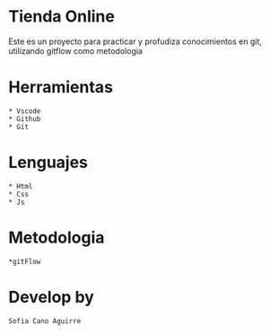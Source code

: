 # Tienda Online
Este es un proyecto para practicar y profudiza conocimientos en git, utilizando gitflow como metodologia

# Herramientas
    * Vscode
    * Github
    * Git

# Lenguajes
    * Html
    * Css
    * Js

# Metodologia
    *gitFlow

# Develop by
    Sofia Cano Aguirre